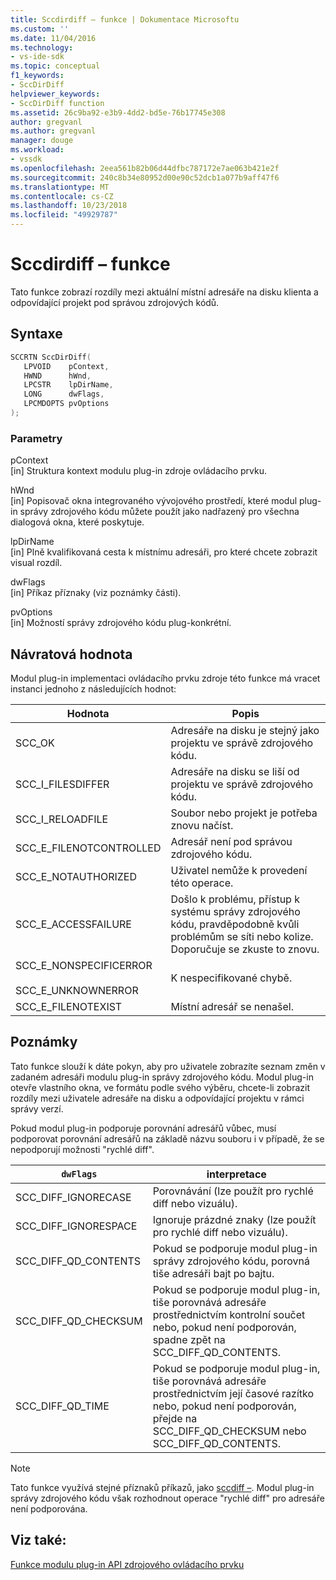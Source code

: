 ```yaml
---
title: Sccdirdiff – funkce | Dokumentace Microsoftu
ms.custom: ''
ms.date: 11/04/2016
ms.technology:
- vs-ide-sdk
ms.topic: conceptual
f1_keywords:
- SccDirDiff
helpviewer_keywords:
- SccDirDiff function
ms.assetid: 26c9ba92-e3b9-4dd2-bd5e-76b17745e308
author: gregvanl
ms.author: gregvanl
manager: douge
ms.workload:
- vssdk
ms.openlocfilehash: 2eea561b82b06d44dfbc787172e7ae063b421e2f
ms.sourcegitcommit: 240c8b34e80952d00e90c52dcb1a077b9aff47f6
ms.translationtype: MT
ms.contentlocale: cs-CZ
ms.lasthandoff: 10/23/2018
ms.locfileid: "49929787"
---
```

# <a name="sccdirdiff-function"></a>Sccdirdiff – funkce
Tato funkce zobrazí rozdíly mezi aktuální místní adresáře na disku klienta a odpovídající projekt pod správou zdrojových kódů.  
  
## <a name="syntax"></a>Syntaxe  
  
```cpp  
SCCRTN SccDirDiff(  
   LPVOID    pContext,  
   HWND      hWnd,  
   LPCSTR    lpDirName,  
   LONG      dwFlags,  
   LPCMDOPTS pvOptions  
);  
```  
  
### <a name="parameters"></a>Parametry  
 pContext  
 [in] Struktura kontext modulu plug-in zdroje ovládacího prvku.  
  
 hWnd  
 [in] Popisovač okna integrovaného vývojového prostředí, které modul plug-in správy zdrojového kódu můžete použít jako nadřazený pro všechna dialogová okna, které poskytuje.  
  
 lpDirName  
 [in] Plně kvalifikovaná cesta k místnímu adresáři, pro které chcete zobrazit visual rozdíl.  
  
 dwFlags  
 [in] Příkaz příznaky (viz poznámky části).  
  
 pvOptions  
 [in] Možností správy zdrojového kódu plug-konkrétní.  
  
## <a name="return-value"></a>Návratová hodnota  
 Modul plug-in implementaci ovládacího prvku zdroje této funkce má vracet instanci jednoho z následujících hodnot:  
  
|Hodnota|Popis|  
|-----------|-----------------|  
|SCC_OK|Adresáře na disku je stejný jako projektu ve správě zdrojového kódu.|  
|SCC_I_FILESDIFFER|Adresáře na disku se liší od projektu ve správě zdrojového kódu.|  
|SCC_I_RELOADFILE|Soubor nebo projekt je potřeba znovu načíst.|  
|SCC_E_FILENOTCONTROLLED|Adresář není pod správou zdrojového kódu.|  
|SCC_E_NOTAUTHORIZED|Uživatel nemůže k provedení této operace.|  
|SCC_E_ACCESSFAILURE|Došlo k problému, přístup k systému správy zdrojového kódu, pravděpodobně kvůli problémům se síti nebo kolize. Doporučuje se zkuste to znovu.|  
|SCC_E_NONSPECIFICERROR<br /><br /> SCC_E_UNKNOWNERROR|K nespecifikované chybě.|  
|SCC_E_FILENOTEXIST|Místní adresář se nenašel.|  
  
## <a name="remarks"></a>Poznámky  
 Tato funkce slouží k dáte pokyn, aby pro uživatele zobrazíte seznam změn v zadaném adresáři modulu plug-in správy zdrojového kódu. Modul plug-in otevře vlastního okna, ve formátu podle svého výběru, chcete-li zobrazit rozdíly mezi uživatele adresáře na disku a odpovídající projektu v rámci správy verzí.  
  
 Pokud modul plug-in podporuje porovnání adresářů vůbec, musí podporovat porovnání adresářů na základě názvu souboru i v případě, že se nepodporují možnosti "rychlé diff".  
  
|`dwFlags`|interpretace|  
|---------------|--------------------|  
|SCC_DIFF_IGNORECASE|Porovnávání (lze použít pro rychlé diff nebo vizuálu).|  
|SCC_DIFF_IGNORESPACE|Ignoruje prázdné znaky (lze použít pro rychlé diff nebo vizuálu).|  
|SCC_DIFF_QD_CONTENTS|Pokud se podporuje modul plug-in správy zdrojového kódu, porovná tiše adresáři bajt po bajtu.|  
|SCC_DIFF_QD_CHECKSUM|Pokud se podporuje modul plug-in, tiše porovnává adresáře prostřednictvím kontrolní součet nebo, pokud není podporován, spadne zpět na SCC_DIFF_QD_CONTENTS.|  
|SCC_DIFF_QD_TIME|Pokud se podporuje modul plug-in, tiše porovnává adresáře prostřednictvím její časové razítko nebo, pokud není podporován, přejde na SCC_DIFF_QD_CHECKSUM nebo SCC_DIFF_QD_CONTENTS.|  
  
> [!NOTE]
>  Tato funkce využívá stejné příznaků příkazů, jako [sccdiff –](../extensibility/sccdiff-function.md). Modul plug-in správy zdrojového kódu však rozhodnout operace "rychlé diff" pro adresáře není podporována.  
  
## <a name="see-also"></a>Viz také:  
 [Funkce modulu plug-in API zdrojového ovládacího prvku](../extensibility/source-control-plug-in-api-functions.md)